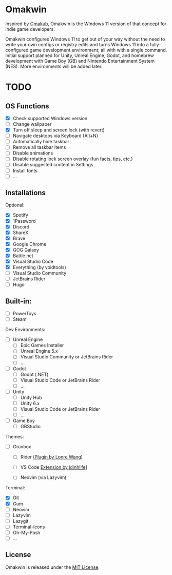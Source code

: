 # Omakwin
Inspired by [Omakub](https://github.com/basecamp/omakub), Omakwin is the Windows 11 version of that concept for indie game developers.  

Omakwin configures Windows 11 to get out of your way without the need to write your own configs or registry edits and turns Windows 11 into a fully-configured game development environment; all with with a single command. Initial support planned for Unity, Unreal Engine, Godot, and homebrew development with Game Boy (GB) and Nintendo Entertainment System (NES). More environments will be added later.  

# TODO
## OS Functions
- [x] Check supported Windows version
- [ ] Change wallpaper  
- [x] Turn off sleep and screen lock (with revert)  
- [ ] Navigate desktops via Keyboard (Alt+N)
- [ ] Automatically hide taskbar
- [ ] Remove all taskbar items
- [ ] Disable animations
- [ ] Disable rotating lock screen overlay (fun facts, tips, etc.)
- [ ] Disable suggested content in Settings
- [ ] Install fonts
- [ ] ...

## Installations
Optional:  
- [x] Spotify  
- [x] 1Password  
- [x] Discord  
- [x] ShareX  
- [x] Brave  
- [x] Google Chrome  
- [x] GOG Galaxy  
- [x] Battle.net
- [x] Visual Studio Code
- [x] Everything (by voidtools)
- [ ] Visual Studio Community
- [ ] JetBrains Rider
- [ ] Hugo

## Built-in:
- [ ] PowerToys
- [ ] Steam

Dev Environments:  
- [ ] Unreal Engine  
  - [ ] Epic Games Installer    
  - [ ] Unreal Engine 5.x  
  - [ ] Visual Studio Community or JetBrains Rider    
  - [ ] ...

- [ ] Godot
  - [ ] Godot (.NET)  
  - [ ] Visual Studio Code or JetBrains Rider
  - [ ] ...

- [ ] Unity
  - [ ] Unity Hub
  - [ ] Unity 6.x
  - [ ] Visual Studio Code or JetBrains Rider
  - [ ] ...  
     
- [ ] Game Boy
  - [ ] GBStudio 

Themes:
- [ ] Gruvbox
    - [ ] Rider [(Plugin by Lonre Wang](https://plugins.jetbrains.com/plugin/20558-gruvbox--theme/reviews))
    - [ ] VS Code [Extension by jdinhlife](https://marketplace.visualstudio.com/items?itemName=jdinhlife.gruvbox)]
    - [ ] Neovim (via Lazyvim)


Terminal:  
- [X] Git  
- [X] Gum  
- [ ] Neovim  
- [ ] Lazyvim  
- [ ] Lazygit  
- [ ] Terminal-Icons  
- [ ] Oh-My-Posh  
- [ ] ...

## License
Omakwin is released under the [MIT License](https://opensource.org/licenses/MIT).
